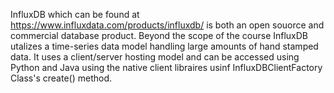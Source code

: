 InfluxDB which can be found at https://www.influxdata.com/products/influxdb/ is both an open souorce and commercial database product. Beyond the
scope of the course InfluxDB utalizes a time-series data model handling large amounts of hand stamped data. 
It uses a client/server hosting model and can be accessed using Python and Java using the native client libraires usinf InfluxDBClientFactory Class's create() 
method.
